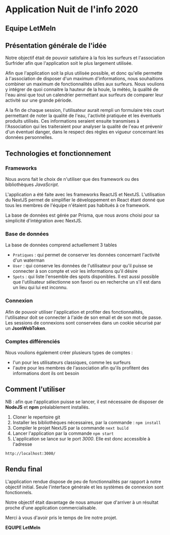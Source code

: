# Application Nuit de l'info 2020
## Equipe LetMeIn

## Présentation générale de l'idée

Notre objectif était de pouvoir satisfaire à la fois les surfeurs et l'association Surfrider afin que l'application soit le plus largement utilisée.

Afin que l'application soit la plus utilisée possible, et donc qu'elle permette à l'association de disposer d'un maximum d'informations, nous souhaitions combiner un maximum de fonctionnalités utiles aux surfeurs. Nous voulions y intégrer de quoi connaitre la hauteur de la houle, la météo, la qualité de l'eau ainsi que tout un calendrier permettant aux surfeurs de comparer leur activité sur une grande période.

A la fin de chaque session, l'utilisateur aurait rempli un formulaire très court permettant de noter la qualité de l'eau, l'activité pratiquée et les éventuels produits utilisés. 
Ces informations seraient ensuite transmises à l'Association qui les traiteraient pour analyser la qualité de l'eau et prévenir d'un éventuel danger, dans le respect des règles en vigueur concernant les données personnelles.


## Technologies et fonctionnement

### Frameworks 

Nous avons fait le choix de n'utiliser que des framework ou des bibliothèques *JavaScript*.

L'application a été faite avec les frameworks ReactJS et NextJS. L'utilisation du NextJS permet de simplifier le développement en React étant donné que tous les membres de l'équipe n'étaient pas habitués à ce framework.

La base de données est gérée par Prisma, que nous avons choisi pour sa simplicité d'intégration avec NextJS.

### Base de données

La base de données comprend actuellement 3 tables 
 * ```Pratiques``` : qui permet de conserver les données concernant l'activité d'un waterman
 * ```User``` : qui conserve les données de l'utilisateur pour qu'il puisse se connecter à son compte et voir les informations qu'il désire
 * ```Spots``` : qui liste l'ensemble des spots disponibles. Il est aussi possible que l'utilisateur sélectionne son favori ou en recherche un s'il est dans un lieu qui lui est inconnu.

### Connexion

Afin de pouvoir utiliser l'application et profiter des fonctionnalités, l'utilisateur doit se connecter à l'aide de son email et de son mot de passe. Les sessions de connexions sont conservées dans un cookie sécurisé par un **JsonWebToken**.
 
### Comptes différenciés

Nous voulions également créer plusieurs types de comptes : 
 * l'un pour les utilisateurs classiques, comme les surfeurs
 * l'autre pour les membres de l'association afin qu'ils profitent des informations dont ils ont besoin
 
## Comment l'utiliser 

NB : afin que l'application puisse se lancer, il est nécessaire de disposer de **NodeJS** et **npm** préalablement installés.

 1. Cloner le repertoire git
 2. Installer les bibliothèques nécessaires, par la commande : ```npm install```
 3. Compiler le projet NextJS par la commande ```next build```
 4. Lancer l'application par la commande ```npm start```
 5. L'application se lance sur le port *3000*. Elle est donc accessible à l'adresse 

```
http://localhost:3000/
```
## Rendu final


L'application rendue dispose de peu de fonctionnalités par rapport à notre objectif initial. Seule l'interface générale et les systèmes de connexion sont fonctionnels.

Notre objectif était davantage de nous amuser que d'arriver à un résultat proche d'une application commercialisable.

Merci à vous d'avoir pris le temps de lire notre projet. 

**EQUIPE LetMeIn**
